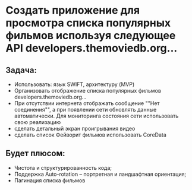 # Создать приложение для просмотра списка популярных фильмов используя следующее API developers.themoviedb.org... 

## Задача: 
- Использовать: язык SWIFT, архитектуру (MVP)
- Организовать отображение списка популярных фильмов developers.themoviedb.org...
- При отсутствии интернета отображать сообщение ""Нет соединения"", а при появлении сети обновлять данные автоматически. Для мониторинга состояния сети использовать свою реализацию
- сделать детальный экран проигрывания видео
- сделать список Фейворит фильмов использовать CoreData 

## Будет плюсом: 
- Чистота и структурированность кода; 
- Поддержка Auto-rotation – портретная и ландшафтная ориентация; 
- Пагинация списка фильмов
